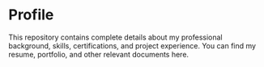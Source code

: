 # Profile
This repository contains complete details about my professional background, skills, certifications, and project experience. You can find my resume, portfolio, and other relevant documents here.
